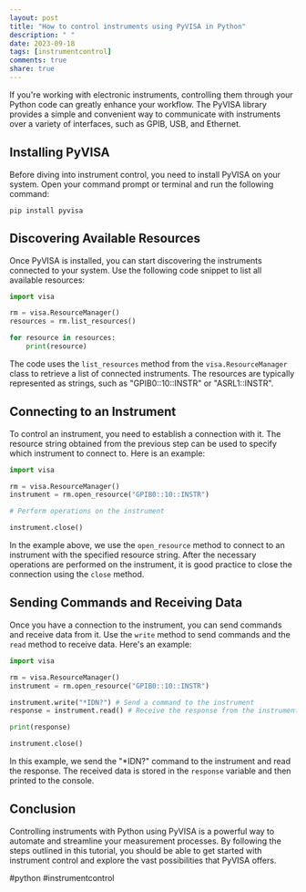 ```yaml
---
layout: post
title: "How to control instruments using PyVISA in Python"
description: " "
date: 2023-09-18
tags: [instrumentcontrol]
comments: true
share: true
---
```


If you're working with electronic instruments, controlling them through your Python code can greatly enhance your workflow. The PyVISA library provides a simple and convenient way to communicate with instruments over a variety of interfaces, such as GPIB, USB, and Ethernet.

## Installing PyVISA

Before diving into instrument control, you need to install PyVISA on your system. Open your command prompt or terminal and run the following command:

```
pip install pyvisa
```

## Discovering Available Resources

Once PyVISA is installed, you can start discovering the instruments connected to your system. Use the following code snippet to list all available resources:

```python
import visa

rm = visa.ResourceManager()
resources = rm.list_resources()

for resource in resources:
    print(resource)
```

The code uses the `list_resources` method from the `visa.ResourceManager` class to retrieve a list of connected instruments. The resources are typically represented as strings, such as "GPIB0::10::INSTR" or "ASRL1::INSTR".

## Connecting to an Instrument

To control an instrument, you need to establish a connection with it. The resource string obtained from the previous step can be used to specify which instrument to connect to. Here is an example:

```python
import visa

rm = visa.ResourceManager()
instrument = rm.open_resource("GPIB0::10::INSTR")

# Perform operations on the instrument

instrument.close()
```

In the example above, we use the `open_resource` method to connect to an instrument with the specified resource string. After the necessary operations are performed on the instrument, it is good practice to close the connection using the `close` method.

## Sending Commands and Receiving Data

Once you have a connection to the instrument, you can send commands and receive data from it. Use the `write` method to send commands and the `read` method to receive data. Here's an example:

```python
import visa

rm = visa.ResourceManager()
instrument = rm.open_resource("GPIB0::10::INSTR")

instrument.write("*IDN?") # Send a command to the instrument
response = instrument.read() # Receive the response from the instrument

print(response)

instrument.close()
```

In this example, we send the "*IDN?" command to the instrument and read the response. The received data is stored in the `response` variable and then printed to the console.

## Conclusion

Controlling instruments with Python using PyVISA is a powerful way to automate and streamline your measurement processes. By following the steps outlined in this tutorial, you should be able to get started with instrument control and explore the vast possibilities that PyVISA offers.

#python #instrumentcontrol